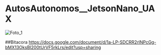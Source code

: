 # AutosAutonomos__JetsonNano_UAX
![Foto_1](https://github.com/user-attachments/assets/87a0d19a-7bbc-46d7-be90-35f6e31136f6)

##Bitacora
https://docs.google.com/document/d/1a-LP-SDCRR2rlNPcGg-bMX13OksBI200tUrVF5rkLrs/edit?usp=sharing
